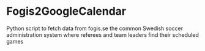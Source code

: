 # Fogis2GoogleCalendar

Python script to fetch data from fogis.se the common Swedish soccer administration system where referees and team leaders find their scheduled games
